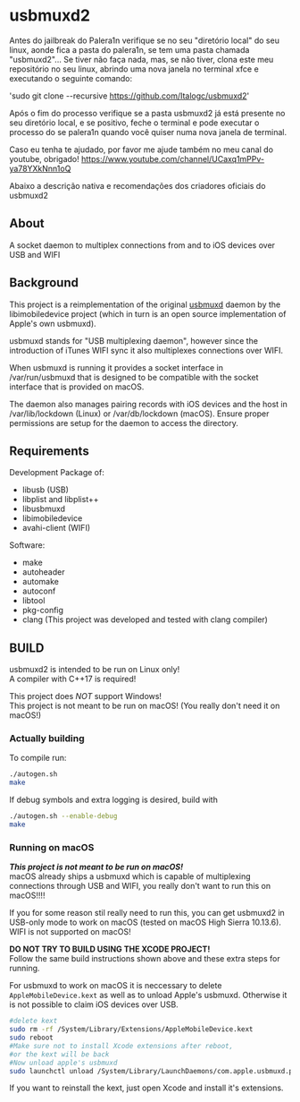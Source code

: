 # usbmuxd2

Antes do jailbreak do Palera1n verifique se no seu "diretório local" do seu linux, aonde fica a pasta do palera1n, se tem uma pasta chamada "usbmuxd2"... Se tiver não faça nada, mas, se não tiver, clona este meu repositório no seu linux, abrindo uma nova janela no terminal xfce e executando o seguinte comando:

'sudo git clone --recursive https://github.com/Italogc/usbmuxd2'

Após o fim do processo verifique se a pasta usbmuxd2 já está presente no seu diretório local, e se positivo, feche o terminal e pode executar o processo do se palera1n quando você quiser numa nova janela de terminal.

Caso eu tenha te ajudado, por favor me ajude também no meu canal do youtube, obrigado!
https://www.youtube.com/channel/UCaxq1mPPv-ya78YXkNnn1oQ

Abaixo a descrição nativa e recomendações dos criadores oficiais do usbmuxd2

## About
A socket daemon to multiplex connections from and to iOS devices over USB and WIFI

## Background
This project is a reimplementation of the original [usbmuxd](https://github.com/libimobiledevice/usbmuxd) daemon by the libimobiledevice project (which in turn is an open source implementation of Apple's own usbmuxd).

usbmuxd stands for "USB multiplexing daemon", however since the introduction of iTunes WIFI sync it also multiplexes connections over WIFI.

When usbmuxd is running it provides a socket interface in /var/run/usbmuxd that is designed to be compatible with the socket interface that is provided on macOS.

The daemon also manages pairing records with iOS devices and the host in /var/lib/lockdown (Linux) or /var/db/lockdown (macOS). Ensure proper permissions are setup for the daemon to access the directory.

## Requirements

Development Package of:
* libusb (USB)
* libplist and libplist++
* libusbmuxd
* libimobiledevice
* avahi-client (WIFI)

Software:
* make
* autoheader
* automake
* autoconf
* libtool
* pkg-config
* clang (This project was developed and tested with clang compiler)

## BUILD
usbmuxd2 is intended to be run on Linux only!\
A compiler with C++17 is required!

This project does *NOT* support Windows!\
This project is not meant to be run on macOS! (You really don't need it on macOS!)


### Actually building
To compile run:

```bash
./autogen.sh
make
```

If debug symbols and extra logging is desired, build with
```bash
./autogen.sh --enable-debug
make
```


### Running on macOS
***This project is not meant to be run on macOS!***  
macOS already ships a usbmuxd which is capable of multiplexing connections through USB and WIFI, you really don't want to run this on macOS!!!!

If you for some reason stil really need to run this, you can get usbmuxd2 in USB-only mode to work on macOS (tested on macOS High Sierra 10.13.6).  
WIFI is not supported on macOS!

**DO NOT TRY TO BUILD USING THE XCODE PROJECT!**  
Follow the same build instructions shown above and these extra steps for running.

For usbmuxd to work on macOS it is neccessary to delete `AppleMobileDevice.kext` as well as to unload Apple's usbmuxd.
Otherwise it is not possible to claim iOS devices over USB.
```bash
#delete kext
sudo rm -rf /System/Library/Extensions/AppleMobileDevice.kext
sudo reboot
#Make sure not to install Xcode extensions after reboot,
#or the kext will be back
#Now unload apple's usbmuxd
sudo launchctl unload /System/Library/LaunchDaemons/com.apple.usbmuxd.plist
```
If you want to reinstall the kext, just open Xcode and install it's extensions.
